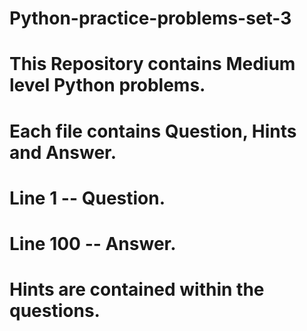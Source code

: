 # Python-practice-problems-set-3

# This Repository contains Medium level Python problems.

# Each file contains Question, Hints and Answer.

# Line 1 -- Question.

# Line 100 -- Answer.

# Hints are contained within the questions.

